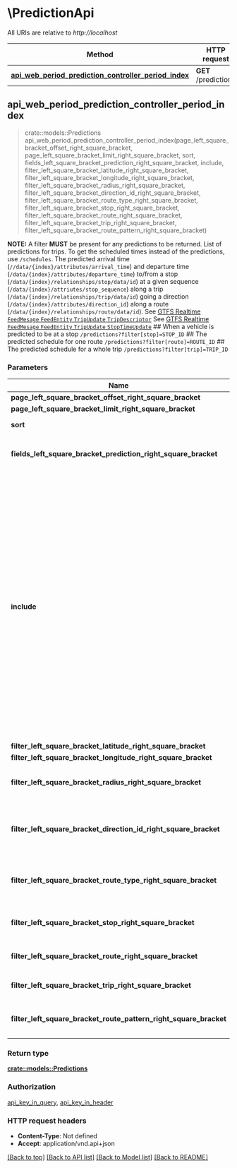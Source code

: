 # \PredictionApi

All URIs are relative to *http://localhost*

Method | HTTP request | Description
------------- | ------------- | -------------
[**api_web_period_prediction_controller_period_index**](PredictionApi.md#api_web_period_prediction_controller_period_index) | **GET** /predictions | 



## api_web_period_prediction_controller_period_index

> crate::models::Predictions api_web_period_prediction_controller_period_index(page_left_square_bracket_offset_right_square_bracket, page_left_square_bracket_limit_right_square_bracket, sort, fields_left_square_bracket_prediction_right_square_bracket, include, filter_left_square_bracket_latitude_right_square_bracket, filter_left_square_bracket_longitude_right_square_bracket, filter_left_square_bracket_radius_right_square_bracket, filter_left_square_bracket_direction_id_right_square_bracket, filter_left_square_bracket_route_type_right_square_bracket, filter_left_square_bracket_stop_right_square_bracket, filter_left_square_bracket_route_right_square_bracket, filter_left_square_bracket_trip_right_square_bracket, filter_left_square_bracket_route_pattern_right_square_bracket)


**NOTE:** A filter **MUST** be present for any predictions to be returned.  List of predictions for trips.  To get the scheduled times instead of the predictions, use `/schedules`.  The predicted arrival time (`//data/{index}/attributes/arrival_time`) and departure time (`/data/{index}/attributes/departure_time`) to/from a stop (`/data/{index}/relationships/stop/data/id`) at a given sequence (`/data/{index}/attriutes/stop_sequence`) along a trip (`/data/{index}/relationships/trip/data/id`) going a direction (`/data/{index}/attributes/direction_id`) along a route (`/data/{index}/relationships/route/data/id`).  See [GTFS Realtime `FeedMesage` `FeedEntity` `TripUpdate` `TripDescriptor`](https://github.com/google/transit/blob/master/gtfs-realtime/spec/en/reference.md#message-tripdescriptor) See [GTFS Realtime `FeedMesage` `FeedEntity` `TripUpdate` `StopTimeUpdate`](https://github.com/google/transit/blob/master/gtfs-realtime/spec/en/reference.md#message-stoptimeupdate)   ## When a vehicle is predicted to be at a stop  `/predictions?filter[stop]=STOP_ID`  ## The predicted schedule for one route  `/predictions?filter[route]=ROUTE_ID`  ## The predicted schedule for a whole trip  `/predictions?filter[trip]=TRIP_ID`  

### Parameters


Name | Type | Description  | Required | Notes
------------- | ------------- | ------------- | ------------- | -------------
**page_left_square_bracket_offset_right_square_bracket** | Option<**i32**> | Offset (0-based) of first element in the page |  |
**page_left_square_bracket_limit_right_square_bracket** | Option<**i32**> | Max number of elements to return |  |
**sort** | Option<**String**> | Results can be [sorted](http://jsonapi.org/format/#fetching-sorting) by the id or any `/data/{index}/attributes` key.  | JSON pointer | Direction | `sort`     | |--------------|-----------|------------| | `/data/{index}/attributes/arrival_time` | ascending | `arrival_time` | | `/data/{index}/attributes/arrival_time` | descending | `-arrival_time` | | `/data/{index}/attributes/departure_time` | ascending | `departure_time` | | `/data/{index}/attributes/departure_time` | descending | `-departure_time` | | `/data/{index}/attributes/direction_id` | ascending | `direction_id` | | `/data/{index}/attributes/direction_id` | descending | `-direction_id` | | `/data/{index}/attributes/schedule_relationship` | ascending | `schedule_relationship` | | `/data/{index}/attributes/schedule_relationship` | descending | `-schedule_relationship` | | `/data/{index}/attributes/status` | ascending | `status` | | `/data/{index}/attributes/status` | descending | `-status` | | `/data/{index}/attributes/stop_sequence` | ascending | `stop_sequence` | | `/data/{index}/attributes/stop_sequence` | descending | `-stop_sequence` |  | `/data/{index}/attributes/arrival_time` if present, otherwise `/data/{index}/attributes/departure_time` | ascending | `time` | | `/data/{index}/attributes/arrival_time` if present, otherwise `/data/{index}/attributes/departure_time` | descending | `-time` |   |  |
**fields_left_square_bracket_prediction_right_square_bracket** | Option<**String**> | Fields to include with the response. Multiple fields **MUST** be a comma-separated (U+002C COMMA, \",\") list.  Note that fields can also be selected for included data types: see the [V3 API Best Practices](https://www.mbta.com/developers/v3-api/best-practices) for an example.  |  |
**include** | Option<**String**> | Relationships to include.  * `schedule` * `stop` * `route` * `trip` * `vehicle` * `alerts`  The value of the include parameter **MUST** be a comma-separated (U+002C COMMA, \",\") list of relationship paths. A relationship path is a dot-separated (U+002E FULL-STOP, \".\") list of relationship names. [JSONAPI \"include\" behavior](http://jsonapi.org/format/#fetching-includes)  ## Example  `https://api-v3.mbta.com/predictions?filter%5Bstop%5D=place-sstat&filter%5Bdirection_id%5D=0&include=stop` returns predictions from South Station with direction_id=0, below is a truncated response with only relevant fields displayed: ```   {     \"data\": [       {         \"id\": \"prediction-CR-Weekday-Fall-18-743-South Station-02-1\",         \"relationships\": {           \"stop\": {             \"data\": {               \"id\": \"South Station-02\",               \"type\": \"stop\"             }           },         },         \"type\": \"prediction\"       }     ],     \"included\": [       {         \"attributes\": {           \"platform_code\": \"2\",         },         \"id\": \"South Station-02\",         \"type\": \"stop\"       }     ],   } ``` Note the stop relationship; use it to cross-reference  stop-id with the included stops to retrieve the platform_code for the given prediction.  ## Note on trips A Vehicle's `trip` is what is currently being served.  A Prediction also has a `vehicle`: this is the vehicle we predict will serve this trip/stop.  Since we know vehicles make future trips, the trip the vehicle is currently servicing can be different from the trips we're making predictions for.  For example: * Vehicle 1234 is currently serving trip A * The block is Trip A → Trip B → Trip C  We'll be making predictions for the rest of trip A, as well as all the stops of trip B and trip C. The `trip` for the Vehicle is always `A`, and all of the Predictions will reference Vehicle 1234.   |  |
**filter_left_square_bracket_latitude_right_square_bracket** | Option<**String**> |  Latitude/Longitude must be both present or both absent. |  |
**filter_left_square_bracket_longitude_right_square_bracket** | Option<**String**> |  Latitude/Longitude must be both present or both absent. |  |
**filter_left_square_bracket_radius_right_square_bracket** | Option<**String**> |  Radius accepts a floating point number, and the default is 0.01.  For example, if you query for: latitude: 42,  longitude: -71,  radius: 0.05 then you will filter between latitudes 41.95 and 42.05, and longitudes -70.95 and -71.05. |  |
**filter_left_square_bracket_direction_id_right_square_bracket** | Option<**String**> | Filter by direction of travel along the route. Must be used in conjuction with `filter[route]` to apply.  The meaning of `direction_id` varies based on the route. You can programmatically get the direction names from `/routes` `/data/{index}/attributes/direction_names` or `/routes/{id}` `/data/attributes/direction_names`.     |  |
**filter_left_square_bracket_route_type_right_square_bracket** | Option<**String**> | Filter by route_type: https://developers.google.com/transit/gtfs/reference/routes-file.  Multiple `route_type` **MUST** be a comma-separated (U+002C COMMA, \",\") list.  Must be used in conjunction with another filter.  |  |
**filter_left_square_bracket_stop_right_square_bracket** | Option<**String**> | Filter by `/data/{index}/relationships/stop/data/id`.  Multiple IDs **MUST** be a comma-separated (U+002C COMMA, \",\") list.  Parent station IDs are treated as though their child stops were also included.   |  |
**filter_left_square_bracket_route_right_square_bracket** | Option<**String**> | Filter by `/data/{index}/relationships/route/data/id`.  Multiple IDs **MUST** be a comma-separated (U+002C COMMA, \",\") list.    |  |
**filter_left_square_bracket_trip_right_square_bracket** | Option<**String**> | Filter by `/data/{index}/relationships/trip/data/id`.  Multiple IDs **MUST** be a comma-separated (U+002C COMMA, \",\") list.    |  |
**filter_left_square_bracket_route_pattern_right_square_bracket** | Option<**String**> | Filter by `/included/{index}/relationships/route_pattern/data/id` of a trip. Multiple `route_pattern_id` **MUST** be a comma-separated (U+002C COMMA, \",\") list.  |  |

### Return type

[**crate::models::Predictions**](Predictions.md)

### Authorization

[api_key_in_query](../README.md#api_key_in_query), [api_key_in_header](../README.md#api_key_in_header)

### HTTP request headers

- **Content-Type**: Not defined
- **Accept**: application/vnd.api+json

[[Back to top]](#) [[Back to API list]](../README.md#documentation-for-api-endpoints) [[Back to Model list]](../README.md#documentation-for-models) [[Back to README]](../README.md)

